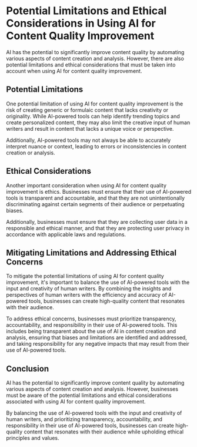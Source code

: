 Potential Limitations and Ethical Considerations in Using AI for Content Quality Improvement
==========================================================================================================================================

AI has the potential to significantly improve content quality by automating various aspects of content creation and analysis. However, there are also potential limitations and ethical considerations that must be taken into account when using AI for content quality improvement.

Potential Limitations
---------------------

One potential limitation of using AI for content quality improvement is the risk of creating generic or formulaic content that lacks creativity or originality. While AI-powered tools can help identify trending topics and create personalized content, they may also limit the creative input of human writers and result in content that lacks a unique voice or perspective.

Additionally, AI-powered tools may not always be able to accurately interpret nuance or context, leading to errors or inconsistencies in content creation or analysis.

Ethical Considerations
----------------------

Another important consideration when using AI for content quality improvement is ethics. Businesses must ensure that their use of AI-powered tools is transparent and accountable, and that they are not unintentionally discriminating against certain segments of their audience or perpetuating biases.

Additionally, businesses must ensure that they are collecting user data in a responsible and ethical manner, and that they are protecting user privacy in accordance with applicable laws and regulations.

Mitigating Limitations and Addressing Ethical Concerns
------------------------------------------------------

To mitigate the potential limitations of using AI for content quality improvement, it's important to balance the use of AI-powered tools with the input and creativity of human writers. By combining the insights and perspectives of human writers with the efficiency and accuracy of AI-powered tools, businesses can create high-quality content that resonates with their audience.

To address ethical concerns, businesses must prioritize transparency, accountability, and responsibility in their use of AI-powered tools. This includes being transparent about the use of AI in content creation and analysis, ensuring that biases and limitations are identified and addressed, and taking responsibility for any negative impacts that may result from their use of AI-powered tools.

Conclusion
----------

AI has the potential to significantly improve content quality by automating various aspects of content creation and analysis. However, businesses must be aware of the potential limitations and ethical considerations associated with using AI for content quality improvement.

By balancing the use of AI-powered tools with the input and creativity of human writers, and prioritizing transparency, accountability, and responsibility in their use of AI-powered tools, businesses can create high-quality content that resonates with their audience while upholding ethical principles and values.
